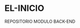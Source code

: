 # EL-INICIO
REPOSITORIO MODULO BACK-END
<?php
/* programacion orientada a objetos , cuatro pilares de la pob
encapsulamiento , herencia polimorfismo y abstraccion 

programacionextructurada tiene estrcutura son los simientos de la logica 
setencias de condicoonales 
if , if -else , else if,switch, condicion de sentencia anidada , operador operacional
switch sentencia de varios casos 
 la extructura switch se utiliza cuando hay demasiada seleccion de datos 
operadores NAND ,NOT , OR 


 */

$marca = "ram";

if($marca == " toyota "){
     echo "la MARCA ES JAPONES , $marca";
}else if($marca == "ram") {
      echo "la marca no es japonesa nissan ,$marca";

}



?>
